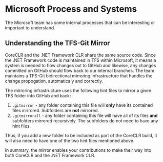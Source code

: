 Microsoft Process and Systems
=============================

The Microsoft team has some internal processes that can be interesting or important to understand.

Understanding the TFS-Git Mirror
--------------------------------

CoreCLR and the .NET Framework CLR share the same source code. Since the .NET Framework code is maintained in TFS within Microsoft, it means a system is needed to flow changes out to GitHub and likewise, any changes committed on GitHub should flow back to our internal branches. The team maintains a TFS-Git bidirectional mirroring infrastructure that handles the change propogation, automaticaly and correctly.

The mirroring infrastructure uses the following hint files to mirror a given TFS folder into GitHub and back:

1. `.gitmirror` - any folder containing this file will **only** have its contained files mirrored. Subfolders are **not** mirrored.
2. `.gitmirrorall` - any folder containing this file will have all of its files **and** subfolders mirrored recursively. The subfolders do not need to have any hint files.

Thus, if you add a new folder to be included as part of the CoreCLR build, it will also need to have one of the two hint files mentioned above.

In summary, the mirror enables your contributions to make their way into both CoreCLR and the .NET Framework CLR.